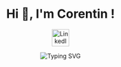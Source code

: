 <h1 align="center">Hi 👋, I'm Corentin !</h1>

<p align="center">
  <a href="https://fr.linkedin.com/in/corentin-desjars-766a18157" target="_blank">
    <img src="https://cdn.jsdelivr.net/gh/devicons/devicon/icons/linkedin/linkedin-original.svg" alt="LinkedIn" width="40" height="40"/>
  </a>
</p>

<p align="center">
  <img src="https://readme-typing-svg.herokuapp.com?font=Fira+Code&size=22&pause=1000&color=00FFAA&center=true&vCenter=true&width=600&lines=Étudiant+à+l'%C3%A9cole+42+🚀;Actuellement+en+train+de+d%C3%A9boguer+du+C+🐛;printf(%22Hello,+world!%22)+💻;Toujours+en+quête+de+logique+et+de+café+☕;Code.+Échec.+Recode.+Apprends.+Repeat+🔁" alt="Typing SVG" />
</p>
<!--
**C0DK77/C0DK77** is a ✨ _special_ ✨ repository because its `README.md` (this file) appears on your GitHub profile.

Here are some ideas to get you started:

- 🔭 I’m currently working on ...
- 🌱 I’m currently learning ...
- 👯 I’m looking to collaborate on ...
- 🤔 I’m looking for help with ...
- 💬 Ask me about ...
- 📫 How to reach me: ...
- 😄 Pronouns: ...
- ⚡ Fun fact: ...
-->
